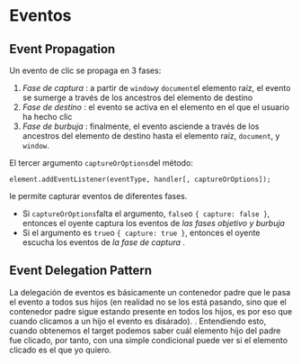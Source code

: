 # Eventos

## Event Propagation



Un evento de clic se propaga en 3 fases:

1. _Fase de captura_ : a partir de `window`y `document`el elemento raíz, el evento se sumerge a través de los ancestros del elemento de destino
2. _Fase de destino_ : el evento se activa en el elemento en el que el usuario ha hecho clic
3. _Fase de burbuja_ : finalmente, el evento asciende a través de los ancestros del elemento de destino hasta el elemento raíz, `document`, y `window`.



El tercer argumento `captureOrOptions`del método:

```
element.addEventListener(eventType, handler[, captureOrOptions]);
```

le permite capturar eventos de diferentes fases.

* Si `captureOrOptions`falta el argumento, `false`o `{ capture: false }`, entonces el oyente captura los eventos de _las fases objetivo y burbuja_
* Si el argumento es `true`o `{ capture: true }`, entonces el oyente escucha los eventos de _la fase de captura_ .

## Event Delegation Pattern

La delegación de eventos es básicamente un contenedor padre que le pasa el evento a todos sus hijos (en realidad no se los está pasando, sino que el contenedor padre sigue estando presente en todos los hijos, es por eso que cuando clicamos a un hijo el evento es disárado). . Entendiendo esto, cuando obtenemos el target podemos saber cuál elemento hijo del padre fue clicado, por tanto, con una simple condicional puede ver si el elemento clicado es el que yo quiero.
